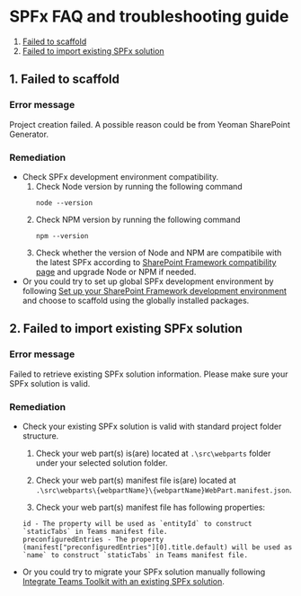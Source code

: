 # SPFx FAQ and troubleshooting guide

1. [Failed to scaffold](#scaffold)
2. [Failed to import existing SPFx solution](#import)

## 1. Failed to scaffold<a name="scaffold"></a>

### Error message
Project creation failed. A possible reason could be from Yeoman SharePoint Generator.

### Remediation
- Check SPFx development environment compatibility.    
  1. Check Node version by running the following command    
      ```
      node --version
      ```
  2. Check NPM version by running the following command
      ```
      npm --version
      ```
  3. Check whether the version of Node and NPM are compatibile with the latest SPFx according to [SharePoint Framework compatibility page](https://learn.microsoft.com/en-us/sharepoint/dev/spfx/compatibility#spfx-development-environment-compatibility) and upgrade Node or NPM if needed.
- Or you could try to set up global SPFx development environment by following [Set up your SharePoint Framework development environment](https://learn.microsoft.com/en-us/sharepoint/dev/spfx/set-up-your-development-environment#install-nodejs) and choose to scaffold using the globally installed packages.


## 2. Failed to import existing SPFx solution<a name="import"></a>

### Error message
Failed to retrieve existing SPFx solution information. Please make sure your SPFx solution is valid.

### Remediation
- Check your existing SPFx solution is valid with standard project folder structure. 
  1. Check your web part(s) is(are) located at `.\src\webparts` folder under your selected solution folder.

  2. Check your web part(s) manifest file is(are) located at `.\src\webparts\{webpartName}\{webpartName}WebPart.manifest.json`.

  3. Check your web part(s) manifest file has following properties:
  ```
  id - The property will be used as `entityId` to construct `staticTabs` in Teams manifest file.
  preconfiguredEntries - The property (manifest["preconfiguredEntries"][0].title.default) will be used as `name` to construct `staticTabs` in Teams manifest file. 
  ```
- Or you could try to migrate your SPFx solution manually following [Integrate Teams Toolkit with an existing SPFx solution](www.bing.com).